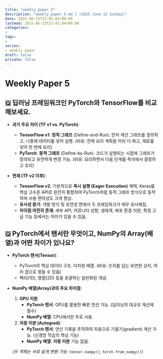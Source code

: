 ```yaml
---
title: "weekly_paper_5"
description: "weekly_paper_5.md | (2025 June 15 Sunday)"
date: 2025-06-15T23:02:03+09:00
lastmod: 2025-06-15T23:02:04+09:00
categories: 
- 
tags: 
- 
series:
- weekly paper
draft: false
private: false
---
```


#  Weekly Paper 5


## 🇶 딥러닝 프레임워크인 PyTorch와 TensorFlow를 비교해보세요.

-   **과거 주요 차이 (TF v1 vs. PyTorch)**:
    *   **TensorFlow v1**: **정적 그래프** (Define-and-Run). 먼저 계산 그래프를 정의하고, 나중에 데이터를 넣어 실행. (비유: 전체 요리 계획을 미리 다 짜고, 재료를 넣어 한 번에 요리)
    *   **PyTorch**: **동적 그래프** (Define-by-Run). 코드가 실행되는 시점에 그래프가 정의되고 유연하게 변경 가능. (비유: 요리하면서 다음 단계를 즉석에서 결정하고 조리)

-   **현재 (TF v2 이후)**:
    *   **TensorFlow v2**: 기본적으로 **즉시 실행 (Eager Execution)** 채택, Keras를 핵심 고수준 API로 완전히 통합하여 PyTorch처럼 동적 그래프 방식으로 동작하며 사용 편의성도 크게 향상.
    *   **유사성 증가**: 개발 방식 및 유연성 면에서 두 프레임워크가 매우 유사해짐.
    *   **차이점 여전히 존재**: 세부 API, 커뮤니티 성향, 생태계, 배포 환경 지원, 특정 고급 기능 등에서는 차이가 있을 수 있음.

## 🇶 PyTorch에서 텐서란 무엇이고, NumPy의 Array(배열)과 어떤 차이가 있나요?

-   **PyTorch 텐서(Tensor)**:
    *   PyTorch의 핵심 데이터 구조. 다차원 배열. (비유: 숫자를 담는 유연한 상자, 여러 겹으로 쌓을 수 있음)
    *   벡터(1D), 행렬(2D) 등을 포괄하는 일반화된 개념.

-   **NumPy 배열(Array)과의 주요 차이점**:
    1.  **GPU 지원**:
        *   **PyTorch 텐서**: GPU를 활용한 빠른 연산 가능. (딥러닝의 대규모 계산에 필수)
        *   **NumPy 배열**: CPU에서만 주로 사용.
    2.  **자동 미분 (Autograd)**:
        *   **PyTorch 텐서**: 연산 기록을 추적하여 자동으로 기울기(gradient) 계산 가능. (신경망 학습의 핵심 기능)
        *   **NumPy 배열**: **자동 미분** 기능 없음.

    *(두 객체는 서로 쉽게 변환 가능: `tensor.numpy()`, `torch.from_numpy()`)*

